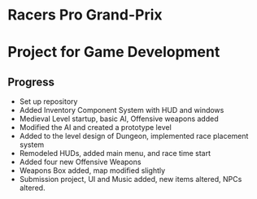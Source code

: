 # Racers Pro Grand-Prix
# Project for Game Development

## Progress
* Set up repository
* Added Inventory Component System with HUD and windows
* Medieval Level startup, basic AI, Offensive weapons added
* Modified the AI and created a prototype level
* Added to the level design of Dungeon, implemented race placement system
* Remodeled HUDs, added main menu, and race time start
* Added four new Offensive Weapons
* Weapons Box added, map modified slightly
* Submission project, UI and Music added, new items altered, NPCs altered.